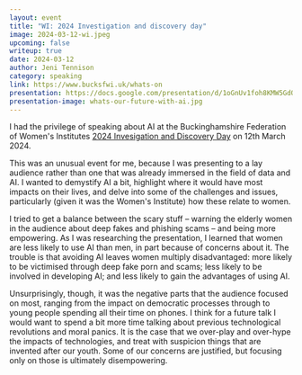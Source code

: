 ```yaml
---
layout: event
title: "WI: 2024 Investigation and discovery day"
image: 2024-03-12-wi.jpeg
upcoming: false
writeup: true
date: 2024-03-12
author: Jeni Tennison
category: speaking
link: https://www.bucksfwi.uk/whats-on
presentation: https://docs.google.com/presentation/d/1oGnUv1foh8KMW5GdQUgRZLCJAjnyxyCtZm8xvk0EUaQ/edit
presentation-image: whats-our-future-with-ai.jpg
---
```


I had the privilege of speaking about AI at the Buckinghamshire Federation of Women's Institutes [2024 Invesigation and Discovery Day](https://www.bucksfwi.uk/whats-on) on 12th March 2024.

<!--more-->

This was an unusual event for me, because I was presenting to a lay audience rather than one that was already immersed in the field of data and AI. I wanted to demystify AI a bit, highlight where it would have most impacts on their lives, and delve into some of the challenges and issues, particularly (given it was the Women's Institute) how these relate to women.

I tried to get a balance between the scary stuff – warning the elderly women in the audience about deep fakes and phishing scams – and being more empowering. As I was researching the presentation, I learned that women are less likely to use AI than men, in part because of concerns about it. The trouble is that avoiding AI leaves women multiply disadvantaged: more likely to be victimised through deep fake porn and scams; less likely to be involved in developing AI; and less likely to gain the advantages of using AI.

Unsurprisingly, though, it was the negative parts that the audience focused on most, ranging from the impact on democratic processes through to young people spending all their time on phones. I think for a future talk I would want to spend a bit more time talking about previous technological revolutions and moral panics. It is the case that we over-play and over-hype the impacts of technologies, and treat with suspicion things that are invented after our youth. Some of our concerns are justified, but focusing only on those is ultimately disempowering.